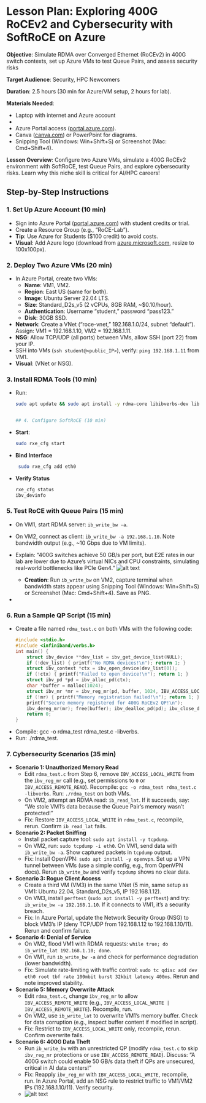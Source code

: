 # Lesson Plan: Exploring 400G RoCEv2 and Cybersecurity with SoftRoCE on Azure

**Objective**: Simulate RDMA over Converged Ethernet (RoCEv2) in 400G switch contexts, set up Azure VMs to test Queue Pairs, and assess security risks

**Target Audience**: Security, HPC Newcomers

**Duration**: 2.5 hours (30 min for Azure/VM setup, 2 hours for lab).

**Materials Needed**:
- Laptop with internet and Azure account
- 
- Azure Portal access ([portal.azure.com](https://portal.azure.com)).
- Canva ([canva.com](https://canva.com)) or PowerPoint for diagrams.
- Snipping Tool (Windows: Win+Shift+S) or Screenshot (Mac: Cmd+Shift+4).

**Lesson Overview**: Configure two Azure VMs, simulate a 400G RoCEv2 environment with SoftRoCE, test Queue Pairs, and explore cybersecurity risks. Learn why this niche skill is critical for AI/HPC careers!



## Step-by-Step Instructions

### 1. Set Up Azure Account (10 min)
- Sign into Azure Portal ([portal.azure.com](https://portal.azure.com)) with student credits or trial.
- Create a Resource Group (e.g., “RoCE-Lab”).
- **Tip**: Use Azure for Students ($100 credit) to avoid costs.
- **Visual**: Add Azure logo (download from [azure.microsoft.com](https://azure.microsoft.com), resize to 100x100px).

### 2. Deploy Two Azure VMs (20 min)
- In Azure Portal, create two VMs:
  - **Name**: VM1, VM2.
  - **Region**: East US (same for both).
  - **Image**: Ubuntu Server 22.04 LTS.
  - **Size**: Standard_D2s_v5 (2 vCPUs, 8GB RAM, ~$0.10/hour).
  - **Authentication**: Username “student,” password “pass123.”
  - **Disk**: 30GB SSD.
- **Network**: Create a VNet (“roce-vnet,” 192.168.1.0/24, subnet “default”). Assign: VM1 = 192.168.1.10, VM2 = 192.168.1.11.
- **NSG**: Allow TCP/UDP (all ports) between VMs, allow SSH (port 22) from your IP.
- SSH into VMs (`ssh student@<public_IP>`), verify: `ping 192.168.1.11` from VM1.
- **Visual**: (VNet or NSG).

### 3. Install RDMA Tools (10 min)
- Run:
  ```bash
  sudo apt update && sudo apt install -y rdma-core libibverbs-dev librdmacm-dev iproute2 perftest


  ## 4. Configure SoftRoCE (10 min)

- **Start**:  
  ```bash
  sudo rxe_cfg start 
- **Bind Interface**  
  ```bash
   sudo rxe_cfg add eth0
- **Verify Status**  
  ```bash
  rxe_cfg status
  ibv_devinfo


### 5. Test RoCE with Queue Pairs (15 min)
- On VM1, start RDMA server: `ib_write_bw -a`.
- On VM2, connect as client: `ib_write_bw -a 192.168.1.10`. Note bandwidth output (e.g., ~10 Gbps due to VM limits).
- Explain: “400G switches achieve 50 GB/s per port, but E2E rates in our lab are lower due to Azure’s virtual NICs and CPU constraints, simulating real-world bottlenecks like PCIe Gen4.”
![alt text](<Screenshot 2025-06-03 133233.png>)

  - **Creation**: Run `ib_write_bw` on VM2, capture terminal when bandwidth stats appear using Snipping Tool (Windows: Win+Shift+S) or Screenshot (Mac: Cmd+Shift+4). Save as PNG.
- 
### 6. Run a Sample QP Script (15 min)
- Create a file named `rdma_test.c` on both VMs with the following code:
  ```c
  #include <stdio.h>
  #include <infiniband/verbs.h>
  int main() {
      struct ibv_device **dev_list = ibv_get_device_list(NULL);
      if (!dev_list) { printf("No RDMA devices!\n"); return 1; }
      struct ibv_context *ctx = ibv_open_device(dev_list[0]);
      if (!ctx) { printf("Failed to open device!\n"); return 1; }
      struct ibv_pd *pd = ibv_alloc_pd(ctx);
      char *buffer = malloc(1024);
      struct ibv_mr *mr = ibv_reg_mr(pd, buffer, 1024, IBV_ACCESS_LOCAL_WRITE);
      if (!mr) { printf("Memory registration failed!\n"); return 1; }
      printf("Secure memory registered for 400G RoCEv2 QP!\n");
      ibv_dereg_mr(mr); free(buffer); ibv_dealloc_pd(pd); ibv_close_device(ctx); ibv_free_device_list(dev_list);
      return 0;
  }

- Compile: gcc -o rdma_test rdma_test.c -libverbs.
- Run: ./rdma_test.
### 7. Cybersecurity Scenarios (35 min)
- **Scenario 1: Unauthorized Memory Read**
  - Edit `rdma_test.c` from Step 6, remove `IBV_ACCESS_LOCAL_WRITE` from the `ibv_reg_mr` call (e.g., set permissions to `0` or `IBV_ACCESS_REMOTE_READ`). Recompile: `gcc -o rdma_test rdma_test.c -libverbs`. Run: `./rdma_test` on both VMs.
  - On VM2, attempt an RDMA read: `ib_read_lat`. If it succeeds, say: “We stole VM1’s data because the Queue Pair’s memory wasn’t protected!”
  - Fix: Restore `IBV_ACCESS_LOCAL_WRITE` in `rdma_test.c`, recompile, rerun. Confirm `ib_read_lat` fails.
- **Scenario 2: Packet Sniffing**
  - Install packet capture tool: `sudo apt install -y tcpdump`.
  - On VM2, run: `sudo tcpdump -i eth0`. On VM1, send data with `ib_write_bw -a`. Show captured packets in `tcpdump` output.
  - Fix: Install OpenVPN: `sudo apt install -y openvpn`. Set up a VPN tunnel between VMs (use a simple config, e.g., from OpenVPN docs). Rerun `ib_write_bw` and verify `tcpdump` shows no clear data.
- **Scenario 3: Rogue Client Access**
  - Create a third VM (VM3) in the same VNet (5 min, same setup as VM1: Ubuntu 22.04, Standard_D2s_v5, IP 192.168.1.12).
  - On VM3, install `perftest` (`sudo apt install -y perftest`) and try: `ib_write_bw -a 192.168.1.10`. If it connects to VM1, it’s a security breach.
  - Fix: In Azure Portal, update the Network Security Group (NSG) to block VM3’s IP (deny TCP/UDP from 192.168.1.12 to 192.168.1.10/11). Rerun and confirm failure.
- **Scenario 4: Denial of Service**
  - On VM2, flood VM1 with RDMA requests: `while true; do ib_write_lat 192.168.1.10; done`.
  - On VM1, run `ib_write_bw -a` and check for performance degradation (lower bandwidth).
  - Fix: Simulate rate-limiting with traffic control: `sudo tc qdisc add dev eth0 root tbf rate 100mbit burst 32kbit latency 400ms`. Rerun and note improved stability.
- **Scenario 5: Memory Overwrite Attack**
  - Edit `rdma_test.c`, change `ibv_reg_mr` to allow `IBV_ACCESS_REMOTE_WRITE` (e.g., `IBV_ACCESS_LOCAL_WRITE | IBV_ACCESS_REMOTE_WRITE`). Recompile, run.
  - On VM2, use `ib_write_lat` to overwrite VM1’s memory buffer. Check for data corruption (e.g., inspect buffer content if modified in script).
  - Fix: Restrict to `IBV_ACCESS_LOCAL_WRITE` only, recompile, rerun. Confirm overwrite fails.
- **Scenario 6: 400G Data Theft**
  - Run `ib_write_bw` with an unrestricted QP (modify `rdma_test.c` to skip `ibv_reg_mr` protections or use `IBV_ACCESS_REMOTE_READ`). Discuss: “A 400G switch could enable 50 GB/s data theft if QPs are unsecured, critical in AI data centers!”
  - Fix: Reapply `ibv_reg_mr` with `IBV_ACCESS_LOCAL_WRITE`, recompile, run. In Azure Portal, add an NSG rule to restrict traffic to VM1/VM2 IPs (192.168.1.10/11). Verify security.
  - ![alt text](image.png)


